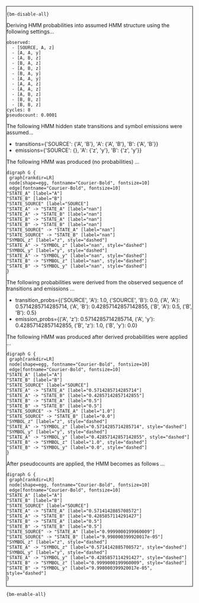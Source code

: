 <div style="border:1px solid black;">

`{bm-disable-all}`

Deriving HMM probabilities into assumed HMM structure using the following settings...

```
observed:
  - [SOURCE, A, z]
  - [A, A, y]
  - [A, B, z]
  - [B, A, z]
  - [A, B, z]
  - [B, A, y]
  - [A, A, y]
  - [A, A, z]
  - [A, A, z]
  - [A, B, z]
  - [B, B, z]
  - [B, B, z]
cycles: 8
pseudocount: 0.0001

```

The following HMM hidden state transitions and symbol emissions were assumed...

 * transitions={'SOURCE': {'A', 'B'}, 'A': {'A', 'B'}, 'B': {'A', 'B'}}
 * emissions={'SOURCE': {}, 'A': {'z', 'y'}, 'B': {'z', 'y'}}

The following HMM was produced (no probabilities) ...

```{dot}
digraph G {
 graph[rankdir=LR]
 node[shape=egg, fontname="Courier-Bold", fontsize=10]
 edge[fontname="Courier-Bold", fontsize=10]
"STATE_A" [label="A"]
"STATE_B" [label="B"]
"STATE_SOURCE" [label="SOURCE"]
"STATE_A" -> "STATE_A" [label="nan"]
"STATE_A" -> "STATE_B" [label="nan"]
"STATE_B" -> "STATE_A" [label="nan"]
"STATE_B" -> "STATE_B" [label="nan"]
"STATE_SOURCE" -> "STATE_A" [label="nan"]
"STATE_SOURCE" -> "STATE_B" [label="nan"]
"SYMBOL_z" [label="z", style="dashed"]
"STATE_A" -> "SYMBOL_z" [label="nan", style="dashed"]
"SYMBOL_y" [label="y", style="dashed"]
"STATE_A" -> "SYMBOL_y" [label="nan", style="dashed"]
"STATE_B" -> "SYMBOL_z" [label="nan", style="dashed"]
"STATE_B" -> "SYMBOL_y" [label="nan", style="dashed"]
}
```

The following probabilities were derived from the observed sequence of transitions and emissions ...

 * transition_probs={('SOURCE', 'A'): 1.0, ('SOURCE', 'B'): 0.0, ('A', 'A'): 0.5714285714285714, ('A', 'B'): 0.42857142857142855, ('B', 'A'): 0.5, ('B', 'B'): 0.5}
 * emission_probs={('A', 'z'): 0.5714285714285714, ('A', 'y'): 0.42857142857142855, ('B', 'z'): 1.0, ('B', 'y'): 0.0}

The following HMM was produced after derived probabilities were applied ...

```{dot}
digraph G {
 graph[rankdir=LR]
 node[shape=egg, fontname="Courier-Bold", fontsize=10]
 edge[fontname="Courier-Bold", fontsize=10]
"STATE_A" [label="A"]
"STATE_B" [label="B"]
"STATE_SOURCE" [label="SOURCE"]
"STATE_A" -> "STATE_A" [label="0.5714285714285714"]
"STATE_A" -> "STATE_B" [label="0.42857142857142855"]
"STATE_B" -> "STATE_A" [label="0.5"]
"STATE_B" -> "STATE_B" [label="0.5"]
"STATE_SOURCE" -> "STATE_A" [label="1.0"]
"STATE_SOURCE" -> "STATE_B" [label="0.0"]
"SYMBOL_z" [label="z", style="dashed"]
"STATE_A" -> "SYMBOL_z" [label="0.5714285714285714", style="dashed"]
"SYMBOL_y" [label="y", style="dashed"]
"STATE_A" -> "SYMBOL_y" [label="0.42857142857142855", style="dashed"]
"STATE_B" -> "SYMBOL_z" [label="1.0", style="dashed"]
"STATE_B" -> "SYMBOL_y" [label="0.0", style="dashed"]
}
```

After pseudocounts are applied, the HMM becomes as follows ...

```{dot}
digraph G {
 graph[rankdir=LR]
 node[shape=egg, fontname="Courier-Bold", fontsize=10]
 edge[fontname="Courier-Bold", fontsize=10]
"STATE_A" [label="A"]
"STATE_B" [label="B"]
"STATE_SOURCE" [label="SOURCE"]
"STATE_A" -> "STATE_A" [label="0.5714142885708572"]
"STATE_A" -> "STATE_B" [label="0.4285857114291427"]
"STATE_B" -> "STATE_A" [label="0.5"]
"STATE_B" -> "STATE_B" [label="0.5"]
"STATE_SOURCE" -> "STATE_A" [label="0.9999000199960009"]
"STATE_SOURCE" -> "STATE_B" [label="9.998000399920017e-05"]
"SYMBOL_z" [label="z", style="dashed"]
"STATE_A" -> "SYMBOL_z" [label="0.5714142885708572", style="dashed"]
"SYMBOL_y" [label="y", style="dashed"]
"STATE_A" -> "SYMBOL_y" [label="0.4285857114291427", style="dashed"]
"STATE_B" -> "SYMBOL_z" [label="0.9999000199960009", style="dashed"]
"STATE_B" -> "SYMBOL_y" [label="9.998000399920017e-05", style="dashed"]
}
```

</div>

`{bm-enable-all}`


